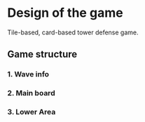 # Design of the game

Tile-based, card-based tower defense game.

## Game structure

### 1. Wave info

### 2. Main board

### 3. Lower Area
